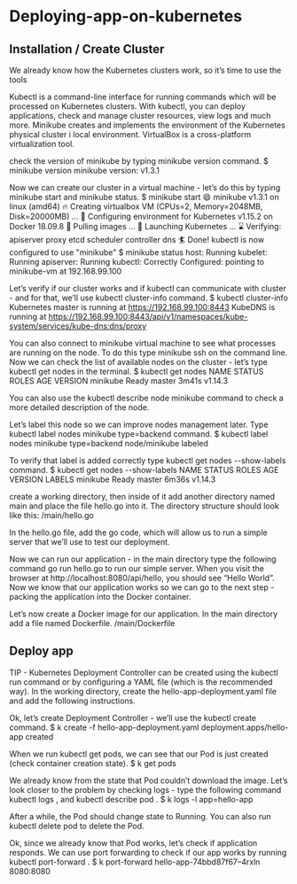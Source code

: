 # Deploying-app-on-kubernetes

## Installation / Create Cluster

We already know how the Kubernetes clusters work, so it’s time to use the tools

Kubectl is a command-line interface for running commands which will be processed on Kubernetes clusters. With kubectl, you can deploy applications, check and manage cluster resources, view logs and much more.
Minikube creates and implements the environment of the Kubernetes physical cluster i local environment.
VirtualBox is a cross-platform virtualization tool.

check the version of minikube by typing minikube version command.
$ minikube version
minikube version: v1.3.1

Now we can create our cluster in a virtual machine - let’s do this by typing minikube start and minikube status.
$ minikube start
😄  minikube v1.3.1 on linux (amd64)
🔥  Creating virtualbox VM (CPUs=2, Memory=2048MB, Disk=20000MB) ...
🐳  Configuring environment for Kubernetes v1.15.2 on Docker 18.09.8
🚜  Pulling images ...
🚀  Launching Kubernetes ...
⌛  Verifying: apiserver proxy etcd scheduler controller dns
🏄  Done! kubectl is now configured to use "minikube"
$ minikube status
host: Running
kubelet: Running
apiserver: Running
kubectl: Correctly Configured: pointing to minikube-vm at 192.168.99.100

Let’s verify if our cluster works and if kubectl can communicate with cluster - and for that, we’ll use kubectl cluster-info command.
$ kubectl cluster-info
Kubernetes master is running at https://192.168.99.100:8443
KubeDNS is running at https://192.168.99.100:8443/api/v1/namespaces/kube-system/services/kube-dns:dns/proxy

You can also connect to minikube virtual machine to see what processes are running on the node. To do this type minikube ssh on the command line.
Now we can check the list of available nodes on the cluster - let’s type kubectl get nodes in the terminal.
$ kubectl get nodes
NAME       STATUS   ROLES    AGE     VERSION
minikube   Ready    master   3m41s   v1.14.3

You can also use the kubectl describe node minikube command to check a more detailed description of the node.

Let’s label this node so we can improve nodes management later. Type kubectl label nodes minikube type=backend command.
$ kubectl label nodes minikube type=backend
node/minikube labeled

To verify that label is added correctly type kubectl get nodes --show-labels command. 
$ kubectl get nodes --show-labels
NAME     STATUS ROLES  AGE   VERSION  LABELS
minikube Ready  master 6m36s v1.14.3




 create a working directory, then inside of it add another directory named main and place the file hello.go into it. The directory structure should look like this:
<working directory>/main/hello.go
  
In the hello.go file, add the go code, which will allow us to run a simple server that we’ll use to test our deployment.
  
Now we can run our application - in the main directory type the following command go run hello.go to run our simple server. When you visit the browser at http://localhost:8080/api/hello, you should see “Hello World”. Now we know that our application works so we can go to the next step - packing the application into the Docker container.
  
Let’s now create a Docker image for our application. In the main directory add a file named Dockerfile.
<working directory>/main/Dockerfile

 
## Deploy app
 
TIP - Kubernetes Deployment Controller can be created using the kubectl run command or by configuring a YAML file (which is the recommended way).
In the working directory, create the hello-app-deployment.yaml file and add the following instructions.

Ok, let’s create Deployment Controller - we’ll use the kubectl create command.
$ k create -f hello-app-deployment.yaml
deployment.apps/hello-app created
 
 When we run kubectl get pods, we can see that our Pod is just created (check container creation state).
$ k get pods
 
 
We already know from the state that Pod couldn’t download the image. Let’s look closer to the problem by checking logs - type the following command kubectl logs <pod name>, and kubectl describe pod <pod name>.
$ k logs -l app=hello-app
 
 
After a while, the Pod should change state to Running. You can also run kubectl delete pod <pod name> to delete the Pod. 
 
 
Ok, since we already know that Pod works, let’s check if application responds. We can use port forwarding to check if our app works by running kubectl port-forward <pod name>.
$ k port-forward hello-app-74bbd87f67–4rxln 8080:8080












